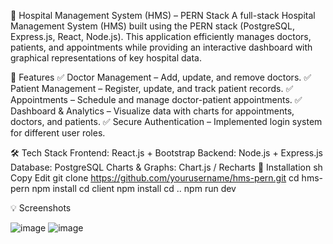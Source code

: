 🏥 Hospital Management System (HMS) – PERN Stack
A full-stack Hospital Management System (HMS) built using the PERN stack (PostgreSQL, Express.js, React, Node.js). This application efficiently manages doctors, patients, and appointments while providing an interactive dashboard with graphical representations of key hospital data.

🚀 Features
✅ Doctor Management – Add, update, and remove doctors.
✅ Patient Management – Register, update, and track patient records.
✅ Appointments – Schedule and manage doctor-patient appointments.
✅ Dashboard & Analytics – Visualize data with charts for appointments, doctors, and patients.
✅ Secure Authentication – Implemented login system for different user roles.

🛠 Tech Stack
Frontend: React.js + Bootstrap
Backend: Node.js + Express.js
Database: PostgreSQL
Charts & Graphs: Chart.js / Recharts
📌 Installation
sh
Copy
Edit
git clone https://github.com/yourusername/hms-pern.git
cd hms-pern
npm install
cd client
npm install
cd ..
npm run dev

💡 Screenshots

![image](https://github.com/user-attachments/assets/bd477d8d-4d87-4f94-9297-f4f2b0a13224)
![image](https://github.com/user-attachments/assets/c7014a66-d818-4f7f-a1e3-378929d1a4e5)


